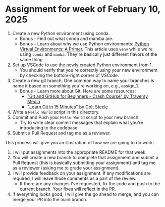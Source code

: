 # Assignment for week of February 10, 2025

1. Create a new Python environment using conda. 
    - Bonus - Find out what conda and mamba are.
    - Bonus - Learn about why we use Python environments: [Python Virtual Environments: A Primer](https://realpython.com/python-virtual-environments-a-primer/). This article uses `venv` while we're using `conda` and `mamba`. They're basically just different flavors of the same thing.
2. Set up VSCode to use the newly created Python environment from 1.
   - You should verify that you're correctly using your new environment by checking the bottom-right corner of VSCode.
3. Create a new git branch. One common way to name your branches is name it based on something you're working on, e.g., assign_1.
   - Bonus - Learn more about Git. Here are some resources:
     - ["Git and GitHub for Beginners - Crash Course" by Traversy Media](https://www.youtube.com/watch?v=SWYqp7iY_Tc)
     - ["Learn Git In 15 Minutes" by Colt Steele](https://www.youtube.com/watch?v=USjZcfj8yxE)
4.  Write a `Hello World` script in this directory.
5.  Commit and Push your `Hello World` script to your new branch. 
    - Try to write clear commit messages that explain what you're introducing to the codebase.   
6.  Submit a Pull Request and tag me as a reviewer.

This process will give you an illustration of how we are going to do work: 

1. I will put assignments into the appropriate README for that week. 
2. You will create a new branch to complete that assignment and submit a Pull Request (this is basically submitting your assignment) and tag me as a reviewer (asking me to grade your assignment).
3. I will provide feedback on your assignment. If any modifications are required, I will leave those comments as a part of the review. 
   - If there are any changes I've requested, fix the code and push to the current branch. Your fixes will reflect in the PR. 
4. If everything looks good, I will give the go ahead to merge, and you can merge your PR into the main branch. 